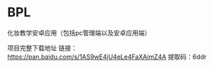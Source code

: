 # BPL
化妆教学安卓应用（包括pc管理端以及安卓应用端）

项目完整下载地址
链接：https://pan.baidu.com/s/1AS9wE4jU4eLe4FaXAimZ4A 
提取码：6ddr 
